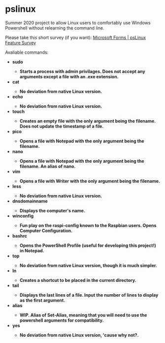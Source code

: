 # pslinux
Summer 2020 project to allow Linux users to comfortably use Windows Powershell without relearning the command line.


Please take this short survey (if you want): <a href="https://forms.office.com/Pages/ResponsePage.aspx?id=YJmPXVzLYEKh9M8Osiq6NnBuWPZqA_RGpDA6KN7De4ZUQkVVUzVUMVZPVVhOTFBQVTZRSVNCSTJXVy4u">Microsoft Forms | psLinux Feature Survey</a>

<!DOCTYPE html>
Avaliable commands:
<style type="text/css">
  li {
  font-weight: bold;
  }
  </style>
<ul>
<li>sudo</li>
  <ul><li>Starts a process with admin privilages. Does not accept any arguments except a file with an .exe extension.</li></ul>
<li>cat </li>
  <ul><li>No deviation from native Linux version.</li></ul>
<li>echo</li>
  <ul><li>No deviation from native Linux version.</li></ul>
<li>touch</li>
  <ul><li>Creates an empty file with the only argument being the filename. Does not update the timestamp of a file.</li></ul>
<li>pico</li>
  <ul><li>Opens a file with Notepad with the only argument being the filename.</li></ul>
<li>nano </li>
  <ul><li>Opens a file with Notepad with the only argument being the filename. An alias of nano.</li></ul>
<li>vim</li>
  <ul><li>Opens a file with Writer with the only argument being the filename.</li></ul>
<li>less</li>
  <ul><li>No deviation from native Linux version.</li></ul>
<li>dnsdomainname</li>
  <ul><li>Displays the computer's name.</li></ul>
<li>winconfig</li>
   <ul><li>Fun play on the raspi-config known to the Raspbian users. Opens Computer Configuration.</li></ul>
<li>bashrc</li>
   <ul><li>Opens the PowerShell Profile (useful for developing this project!) in Notepad.</li></ul>
<li>top</li>
  <ul><li>No deviation from native Linux version, though it is much simpler.</li></ul>
<li>ln</li>
   <ul><li>Creates a shortcut to be placed in the current directory.</li></ul>
<li>tail</li>
  <ul><li>Displays the last lines of a file. Input the number of lines to display as the first argument.</li></ul>
<li>alias</li>
  <ul><li>WIP. Alias of Set-Alias, meaning that you will need to use the powershell arguments for compatibility.</li></ul>
<li>yes</li>
  <ul><li>No deviation from native Linux version, 'cause why not?.</li></ul>
  </ul>

</html>
